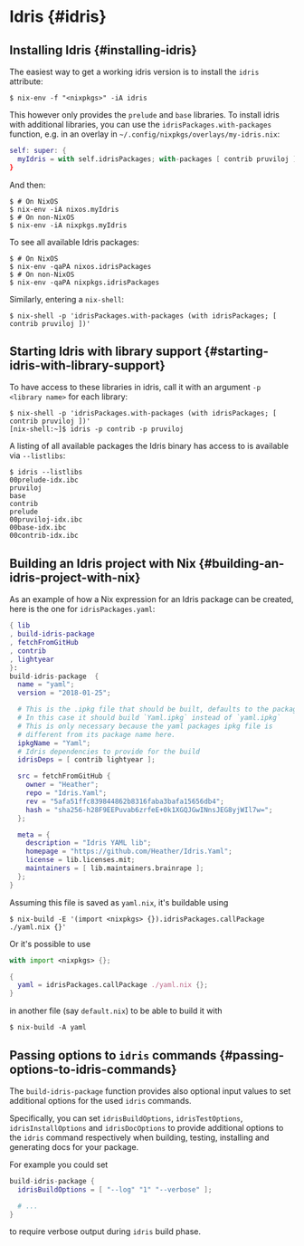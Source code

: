 # Idris {#idris}

## Installing Idris {#installing-idris}

The easiest way to get a working idris version is to install the `idris` attribute:

```ShellSession
$ nix-env -f "<nixpkgs>" -iA idris
```

This however only provides the `prelude` and `base` libraries. To install idris with additional libraries, you can use the `idrisPackages.with-packages` function, e.g. in an overlay in `~/.config/nixpkgs/overlays/my-idris.nix`:

```nix
self: super: {
  myIdris = with self.idrisPackages; with-packages [ contrib pruviloj ];
}
```

And then:

```ShellSession
$ # On NixOS
$ nix-env -iA nixos.myIdris
$ # On non-NixOS
$ nix-env -iA nixpkgs.myIdris
```

To see all available Idris packages:

```ShellSession
$ # On NixOS
$ nix-env -qaPA nixos.idrisPackages
$ # On non-NixOS
$ nix-env -qaPA nixpkgs.idrisPackages
```

Similarly, entering a `nix-shell`:

```ShellSession
$ nix-shell -p 'idrisPackages.with-packages (with idrisPackages; [ contrib pruviloj ])'
```

## Starting Idris with library support {#starting-idris-with-library-support}

To have access to these libraries in idris, call it with an argument `-p <library name>` for each library:

```ShellSession
$ nix-shell -p 'idrisPackages.with-packages (with idrisPackages; [ contrib pruviloj ])'
[nix-shell:~]$ idris -p contrib -p pruviloj
```

A listing of all available packages the Idris binary has access to is available via `--listlibs`:

```ShellSession
$ idris --listlibs
00prelude-idx.ibc
pruviloj
base
contrib
prelude
00pruviloj-idx.ibc
00base-idx.ibc
00contrib-idx.ibc
```

## Building an Idris project with Nix {#building-an-idris-project-with-nix}

As an example of how a Nix expression for an Idris package can be created, here is the one for `idrisPackages.yaml`:

```nix
{ lib
, build-idris-package
, fetchFromGitHub
, contrib
, lightyear
}:
build-idris-package  {
  name = "yaml";
  version = "2018-01-25";

  # This is the .ipkg file that should be built, defaults to the package name
  # In this case it should build `Yaml.ipkg` instead of `yaml.ipkg`
  # This is only necessary because the yaml packages ipkg file is
  # different from its package name here.
  ipkgName = "Yaml";
  # Idris dependencies to provide for the build
  idrisDeps = [ contrib lightyear ];

  src = fetchFromGitHub {
    owner = "Heather";
    repo = "Idris.Yaml";
    rev = "5afa51ffc839844862b8316faba3bafa15656db4";
    hash = "sha256-h28F9EEPuvab6zrfeE+0k1XGQJGwINnsJEG8yjWIl7w=";
  };

  meta = {
    description = "Idris YAML lib";
    homepage = "https://github.com/Heather/Idris.Yaml";
    license = lib.licenses.mit;
    maintainers = [ lib.maintainers.brainrape ];
  };
}
```

Assuming this file is saved as `yaml.nix`, it's buildable using

```ShellSession
$ nix-build -E '(import <nixpkgs> {}).idrisPackages.callPackage ./yaml.nix {}'
```

Or it's possible to use

```nix
with import <nixpkgs> {};

{
  yaml = idrisPackages.callPackage ./yaml.nix {};
}
```

in another file (say `default.nix`) to be able to build it with

```ShellSession
$ nix-build -A yaml
```

## Passing options to `idris` commands {#passing-options-to-idris-commands}

The `build-idris-package` function provides also optional input values to set additional options for the used `idris` commands.

Specifically, you can set `idrisBuildOptions`, `idrisTestOptions`, `idrisInstallOptions` and `idrisDocOptions` to provide additional options to the `idris` command respectively when building, testing, installing and generating docs for your package.

For example you could set

```nix
build-idris-package {
  idrisBuildOptions = [ "--log" "1" "--verbose" ];

  # ...
}
```

to require verbose output during `idris` build phase.
